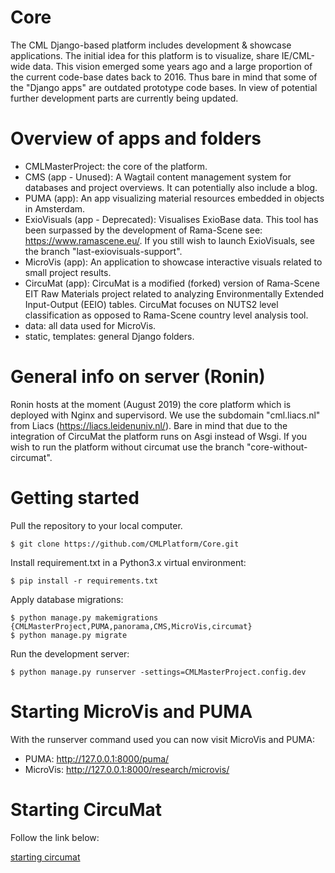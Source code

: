 # Core
The CML Django-based platform includes development & showcase applications. 
The initial idea for this platform is to visualize, share IE/CML-wide data. This vision emerged some years ago and a large proportion of the current code-base dates back to 2016.
Thus bare in mind that some of the "Django apps" are outdated prototype code bases. In view of potential further development parts are currently being updated.

# Overview of apps and folders
* CMLMasterProject: the core of the platform.
* CMS (app - Unused): A Wagtail content management system for databases and project overviews. It can potentially also include a blog.
* PUMA (app): An app visualizing material resources embedded in objects in Amsterdam.
* ExioVisuals (app - Deprecated): Visualises ExioBase data. This tool has been surpassed by the development of Rama-Scene see: https://www.ramascene.eu/. If you still wish to launch ExioVisuals, see the branch "last-exiovisuals-support".
* MicroVis (app): An application to showcase interactive visuals related to small project results.
* CircuMat (app): CircuMat is a modified (forked) version of Rama-Scene EIT Raw Materials project related to analyzing Environmentally Extended Input-Output (EEIO) tables. CircuMat focuses on NUTS2 level classification as opposed to Rama-Scene country level analysis tool.
* data:  all data used for MicroVis.
* static, templates: general Django folders.

# General info on server (Ronin)
Ronin hosts at the moment (August 2019) the core platform which is deployed with Nginx and supervisord. We use the subdomain "cml.liacs.nl" from Liacs (https://liacs.leidenuniv.nl/).
Bare in mind that due to the integration of CircuMat the platform runs on Asgi instead of Wsgi. If you wish to run the platform without circumat use the branch "core-without-circumat".

# Getting started
Pull the repository to your local computer.
```
$ git clone https://github.com/CMLPlatform/Core.git
```
Install requirement.txt in a Python3.x virtual environment:
```
$ pip install -r requirements.txt 
```
Apply database migrations:
```
$ python manage.py makemigrations {CMLMasterProject,PUMA,panorama,CMS,MicroVis,circumat}
$ python manage.py migrate
```
Run the development server:
```
$ python manage.py runserver -settings=CMLMasterProject.config.dev
```


# Starting MicroVis and PUMA 
With the runserver command used you can now visit MicroVis and PUMA:
* PUMA: http://127.0.0.1:8000/puma/
* MicroVis: http://127.0.0.1:8000/research/microvis/

# Starting CircuMat
Follow the link below:

[starting circumat](README_circumat.md)